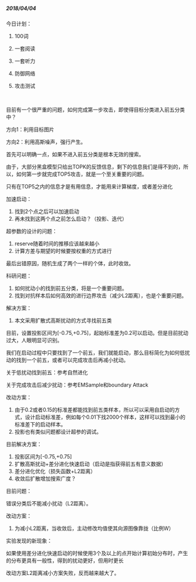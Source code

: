 

##### 2018/04/04

今日计划：

1. 100词

2. 一套阅读

3. 一套听力

4. 防御网络

5. 攻击测试

   ​

目前有一个很严重的问题，如何完成第一步攻击，即使得目标分类进入前五分类中？

方向1：利用目标图片

方向2：利用高斯噪声，强行产生。

首先可以明确一点，如果不进入前五分类是根本无效的搜索。

由于，大部分黑盒模型只给出TOPK的反馈信息，剩下的信息我们是得不到的，所以，如何第一步就完成TOP5攻击，就是一个至关重要的问题。

只有在TOP5之内的信息才是有用信息，才能用来计算梯度，或者差分进化

加速启动：

1. 找到2个点之后可以加速启动
2. 再未找到这两个点之前怎么启动？（投影、迭代）

超参数的设计的问题：

1. reserve随着时间的推移应该越来越小
2. 计算方差与期望的时候要按权重的方式进行

最后出错原因，随机生成了两个一样的个体，此时收敛。

科研问题：

1. 如何扰动小的找到前五分类，将是一个重要问题。
2. 找到对抗样本后如何高效的进行边界攻击（减少L2距离），也是个重要问题。

解决方案：

1. 本文采用扩散式高斯扰动的方式寻找前五类

目前，设置投影区间为[-0.75,+0.75]，起始标准差为0.2可以启动。但是目前扰动过大，人眼明显可识别。

我们在启动过程中只要找到了一个前五，我们就能启动，那么目标简化为如何低扰动的找到一个前五，或者可以完成攻击后再减小扰动。

关于低扰动找到前五：参考自然进化

关于完成攻击后减少扰动：参考EMSample和boundary Attack

改动方案：

1. 由于0.2或者0.15的标准差都能找到前五类样本，所以可以采用自启动的方式，设计启动标准差，例如每个0.01下找2000个样本，这样可以找到最小的标准差下的启动样本。
2. 投影也有类似问题都设计超参的调试。

目前解决方案：

1. 投影区间为[-0.75,+0.75]
2. 扩散高斯扰动+差分进化快速启动（启动是指获得前五有意义数据）
3. 差分进化优化（损失函数+L2距离）
4. 收敛后扩散增加搜索广度？

目前问题：

错误分类后不能减小扰动（L2距离）。

改动方案：

1. 为减小L2距离，当收敛后，主动修改均值使其向源图像靠拢（比例W）

实验发现的新现象：

如果使用差分进化快速启动的时候使用3个及以上的点开始计算初始分布时，产生的分布更具有一般性，得到的扰动更好，但用时更长

改动方案L2距离减小方案失败，反而越来越大了。